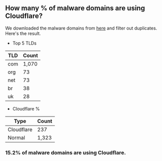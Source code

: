 ## How many % of malware domains are using Cloudflare?


We downloaded the malware domains from [here](https://urlhaus.abuse.ch) and filter out duplicates.
Here's the result.


[//]: # (start replacement)


- Top 5 TLDs

| TLD | Count |
| --- | --- |
| com | 1,070 |
| org | 73 |
| net | 73 |
| br | 38 |
| uk | 28 |


- Cloudflare %

| Type | Count |
| --- | --- |
| Cloudflare | 237 |
| Normal | 1,323 |


### 15.2% of malware domains are using Cloudflare.